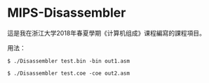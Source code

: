 # MIPS-Disassembler

這是我在浙江大学2018年春夏學期《计算机组成》课程編寫的課程項目。

用法：

```
$ ./Disassembler test.bin -bin out1.asm
```

```
$ ./Disassembler test.coe -coe out2.asm
```
